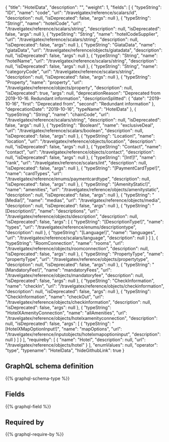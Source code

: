 {
  "title": "HotelData",
  "description": "",
  "weight": 1,
  "fields": [
    {
      "typeString": "ID!",
      "name": "code",
      "url": "/travelgatex/reference/scalars/id",
      "description": null,
      "isDeprecated": false,
      "args": null
    },
    {
      "typeString": "String!",
      "name": "hotelCode",
      "url": "/travelgatex/reference/scalars/string",
      "description": null,
      "isDeprecated": false,
      "args": null
    },
    {
      "typeString": "String",
      "name": "hotelCodeSupplier",
      "url": "/travelgatex/reference/scalars/string",
      "description": null,
      "isDeprecated": false,
      "args": null
    },
    {
      "typeString": "GiataData",
      "name": "giataData",
      "url": "/travelgatex/reference/objects/giatadata",
      "description": null,
      "isDeprecated": false,
      "args": null
    },
    {
      "typeString": "String",
      "name": "hotelName",
      "url": "/travelgatex/reference/scalars/string",
      "description": null,
      "isDeprecated": false,
      "args": null
    },
    {
      "typeString": "String",
      "name": "categoryCode",
      "url": "/travelgatex/reference/scalars/string",
      "description": null,
      "isDeprecated": false,
      "args": null
    },
    {
      "typeString": "Property",
      "name": "property",
      "url": "/travelgatex/reference/objects/property",
      "description": null,
      "isDeprecated": true,
      "args": null,
      "deprecationReason": "Deprecated from 2019-10-16. Redundant information",
      "descriptionSplitted": {
        "date": "2019-10-16",
        "first": "Deprecated from",
        "second": "Redundant information"
      },
      "deprecationDate": "2019-10-16",
      "typeName": "HotelData"
    },
    {
      "typeString": "String",
      "name": "chainCode",
      "url": "/travelgatex/reference/scalars/string",
      "description": null,
      "isDeprecated": false,
      "args": null
    },
    {
      "typeString": "Boolean!",
      "name": "exclusiveDeal",
      "url": "/travelgatex/reference/scalars/boolean",
      "description": null,
      "isDeprecated": false,
      "args": null
    },
    {
      "typeString": "Location!",
      "name": "location",
      "url": "/travelgatex/reference/objects/location",
      "description": null,
      "isDeprecated": false,
      "args": null
    },
    {
      "typeString": "Contact",
      "name": "contact",
      "url": "/travelgatex/reference/objects/contact",
      "description": null,
      "isDeprecated": false,
      "args": null
    },
    {
      "typeString": "[Int!]!",
      "name": "rank",
      "url": "/travelgatex/reference/scalars/int",
      "description": null,
      "isDeprecated": false,
      "args": null
    },
    {
      "typeString": "[PaymentCardType!]",
      "name": "cardTypes",
      "url": "/travelgatex/reference/enums/paymentcardtype",
      "description": null,
      "isDeprecated": false,
      "args": null
    },
    {
      "typeString": "[AmenityStatic!]",
      "name": "amenities",
      "url": "/travelgatex/reference/objects/amenitystatic",
      "description": null,
      "isDeprecated": false,
      "args": null
    },
    {
      "typeString": "[Media!]",
      "name": "medias",
      "url": "/travelgatex/reference/objects/media",
      "description": null,
      "isDeprecated": false,
      "args": null
    },
    {
      "typeString": "[Description!]",
      "name": "descriptions",
      "url": "/travelgatex/reference/objects/description",
      "description": null,
      "isDeprecated": false,
      "args": [
        {
          "typeString": "[DescriptionType!]",
          "name": "types",
          "url": "/travelgatex/reference/enums/descriptiontype",
          "description": null
        },
        {
          "typeString": "[Language!]",
          "name": "languages",
          "url": "/travelgatex/reference/scalars/language",
          "description": null
        }
      ]
    },
    {
      "typeString": "RoomConnection",
      "name": "rooms",
      "url": "/travelgatex/reference/objects/roomconnection",
      "description": null,
      "isDeprecated": false,
      "args": null
    },
    {
      "typeString": "PropertyType",
      "name": "propertyType",
      "url": "/travelgatex/reference/objects/propertytype",
      "description": null,
      "isDeprecated": false,
      "args": null
    },
    {
      "typeString": "[MandatoryFee!]",
      "name": "mandatoryFees",
      "url": "/travelgatex/reference/objects/mandatoryfee",
      "description": null,
      "isDeprecated": false,
      "args": null
    },
    {
      "typeString": "CheckInformation",
      "name": "checkIn",
      "url": "/travelgatex/reference/objects/checkinformation",
      "description": null,
      "isDeprecated": false,
      "args": null
    },
    {
      "typeString": "CheckInformation",
      "name": "checkOut",
      "url": "/travelgatex/reference/objects/checkinformation",
      "description": null,
      "isDeprecated": false,
      "args": null
    },
    {
      "typeString": "HotelXAmenityConnection",
      "name": "allAmenities",
      "url": "/travelgatex/reference/objects/hotelxamenityconnection",
      "description": null,
      "isDeprecated": false,
      "args": [
        {
          "typeString": "[HotelXMapOptionInput!]",
          "name": "mapOptions",
          "url": "/travelgatex/reference/inputobjects/hotelxmapoptioninput",
          "description": null
        }
      ]
    }
  ],
  "requireby": [
    {
      "name": "Hotel",
      "description": null,
      "url": "/travelgatex/reference/objects/hotel"
    }
  ],
  "enumValues": null,
  "operator": "type",
  "typename": "HotelData",
  "hideGithubLink": true
}
## GraphQL schema definition

{{% graphql-schema-type %}}

## Fields

{{% graphql-field %}}

## Required by

{{% graphql-require-by %}}
